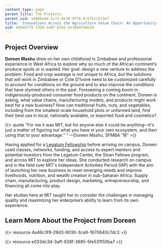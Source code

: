 ```yaml
---
content_type: page
parent_title: The Projects
parent_uid: 1d466add-2c73-0e38-9f76-81575115c5e7
title: 'Innovations Across the Agriculture Value Chain: An Opportunity for Entrepreneurs'
uid: ed4a5f75-f358-1e9f-b2a5-5e186ef4eb19
---
```


Project Overview
----------------

**Doreen Mashu** drew on her own childhood in Zimbabwe and professional experience in West Africa to explore why so much of the African continent’s produce spoils or is wasted. Her goal: design a new venture to address the problem. Food and crop wastage is not unique to Africa, but the solutions that will work in Zimbabwe or Cote D’Ivoire need to be customized carefully to account for conditions on the ground and to also improve the conditions that have stymied others in the past. Foreseeing a coming boom in indigenously-produced consumer food products on the continent, Doreen is asking, what value chains, manufacturing models, and products might work best for a new business? How can traditional fruits, nuts, and vegetables, including from the smallest-scale household plots or unfarmed land, find their best use in local, nationally available, or exported food and cosmetics?

{{< quote "For me it was MIT, but for anyone else it could be anything—it's just a matter of figuring out what you have in your own ecosystem, and then using that to your advantage." " —Doreen Mashu, SFMBA '18" >}}

Having applied for a [Legatum Fellowship](http://legatum.mit.edu/resources/legatum-fellowships/) before arriving on campus, Doreen used classes, networks, funding, and access to expert mentors and potential investors from the Legatum Center, the Sloan Fellows program, and across MIT to explore her ideas. She conducted research on campus and in the field over MIT's Independent Activities Period (IAP) with the aim of launching her new business to meet emerging needs and improve livelihoods, nutrition, and wealth creation in sub-Saharan Africa. Supply chain, manufacturing, product design, marketing, entrepreneurship, and financing all come into play.

Her studies here at MIT taught her to consider the challenges in managing quality and maximizing her enterprise’s ability to learn from its own experience.

Learn More About the Project from Doreen
----------------------------------------

{{< resource 4a46c3f9-29d3-9030-3ca9-1670840c7dc3 >}}

{{< resource e033dc34-3aff-928f-3685-5fe531f50ba7 >}}